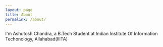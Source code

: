 ```yaml
---
layout: page
title: About
permalink: /about/
---
```


I'm Ashutosh Chandra, a B.Tech Student at Indian Institute Of Information Techonology, Allahabad(IIITA)
